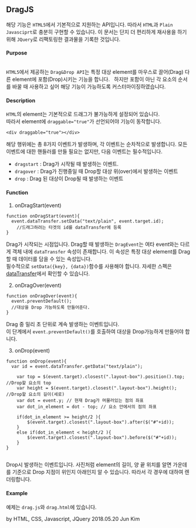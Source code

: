 ## DragJS
해당 기능은 `HTML5`에서 기본적으로 지원하는 API입니다.  따라서 `HTML`과 `Plain Javasciprt`로 충분히 구현할 수 있습니다.
이 문서는 단지 더 편리하게 재사용을 하기 위해 `JQuery`로 리팩토링한 결과물을 기록한 것입니다.

#### Purpose
<img src=""/>

`HTML5`에서 제공하는 `Drag&Drop API`는 특정 대상 element를 마우스로 끌어(Drag) 다른 element에 포함(Drop)시키는 기능을 합니다.  
하지만 포함이 아닌 각 요소의 순서를 바꿀 때 사용하고 싶어 해당 기능이 가능하도록 커스터마이징하였습니다.

#### Description
`HTML`의 element는 기본적으로 드래그가 불가능하게 설정되어 있습니다.  
따라서 element에 `draggable="true"`가 선언되어야 기능이 동작합니다.
```
<div draggable="true"></div>
```
 
해당 행위에는 총 8가지 이벤트가 발생하며, 각 이벤트는 순차적으로 발생합니다.
모든 이벤트에 대한 핸들러를 만들 필요는 없지만, 다음 이벤트는 필수적입니다.
* `dragstart` : Drag가 시작될 때 발생하는 이벤트.
* `dragover` : Drag가 진행중일 때 Drop할 대상 위(over)에서 발생하는 이벤트
* `drop` : Drag 된 대상이 Drop될 때 발생하는 이벤트

#### Function
1. onDragStart(event)
```
function onDragStart(event){
  event.dataTransfer.setData("text/plain", event.target.id);
	//드래그하려는 타겟의 id를 dataTransfer에 등록
}
```
Drag가 시작되는 시점입니다. Drag할 때 발생하는 `DragEvent`는 여타 event와는 다르게 객체 내에 `dataTransfer` 속성이 존재합니다. 
이 속성은 특정 대상 element를 Drag할 때 데이터를 담을 수 있는 속성입니다.  
필수적으로 `setData({key}, {data})`함수를 사용해야 합니다. 자세한 스펙은 [dataTransfer](https://developer.mozilla.org/ko/docs/Web/API/DataTransfer)에서 확인할 수 있습니다. 

2. onDragOver(event)
```
function onDragOver(event){
  event.preventDefault();
  //대상을 Drop 가능하도록 만들어준다.
}
```
Drag 중 밀리 초 단위로 계속 발생하는 이벤트입니다.  
이 단계에서 `event.preventDefault()`를 호출하여 대상을 Drop가능하게 만들어야 합니다.

3. onDrop(event)
```
function onDrop(event){
  var id = event.dataTransfer.getData("text/plain");

	var top = $(event.target).closest(".layout-box").position().top; //Drop할 요소의 top
	var height = $(event.target).closest(".layout-box").height(); //Drop할 요소의 길이(세로)
	var dot = event.y; // 현재 Drag가 머물러있는 점의 좌표
	var dot_in_element = dot - top; // 요소 안에서의 점의 좌표

	if(dot_in_element >= height/2 ){
		$(event.target).closest(".layout-box").after($("#"+id));
	}
	else if(dot_in_element < height/2 ){
		$(event.target).closest(".layout-box").before($("#"+id));
	}
}
```
<img src="" />

Drop시 발생하는 이벤트입니다. 사진처럼 element의 길이, 양 끝 위치를 알면 가운데를 기준으로 Drop 지점이 위인지 아래인지 알 수 있습니다.
따라서 각 경우에 대하여 렌더링합니다.


#### Example
예제는 `drag.js`와 `drag.html`에 있습니다.

by HTML, CSS, Javascript, JQuery
2018.05.20 Jun Kim
